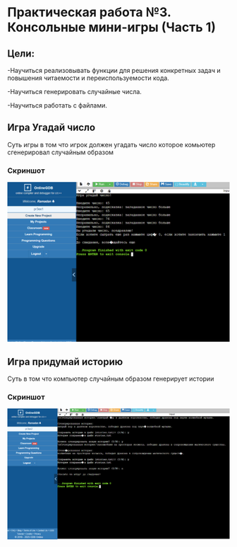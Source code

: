 # Практическая работа №3. Консольные мини-игры (Часть 1)
## Цели:
 -Научиться реализовывать функции для решения конкретных задач и
  повышения читаемости и переиспользуемости кода.
  
  -Научиться генерировать случайные числа.
  
  -Научиться работать с файлами.

  ## Игра Угадай число
  Суть игры в том что игрок должен угадать число которое комьютер сгенерировал случайным образом

  ### Скриншот

<img src="practic/guessing.PNG" alt="Угадай число">


## Игра придумай историю
Суть в том что компьютер случайным образом генерирует истории


### Скриншот

<img src="practic/story.PNG" alt="История">
